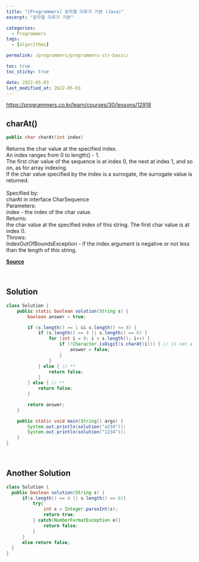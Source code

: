 ```yaml
---
title: "[Programmers] 문자열 다루기 기본 (Java)"
excerpt: "문자열 다루기 기본"

categories:
  - Programmers
tags:
  - [algorithms]

permalink: /programmers/programmers-str-basic/

toc: true
toc_sticky: true

date: 2022-05-03
last_modified_at: 2022-05-03
---
```


<https://programmers.co.kr/learn/courses/30/lessons/12918>

## charAt()
```java
public char charAt​(int index)
```
Returns the char value at the specified index.<br>
An index ranges from 0 to length() - 1.<br>
The first char value of the sequence is at index 0, the next at index 1, and so on, as for array indexing.<br>
If the char value specified by the index is a surrogate, the surrogate value is returned.<br>
<br>
Specified by:<br>
charAt in interface CharSequence<br>
Parameters:<br>
index - the index of the char value.<br>
Returns:<br>
the char value at the specified index of this string. The first char value is at index 0.<br>
Throws:<br>
IndexOutOfBoundsException - if the index argument is negative or not less than the length of this string.<br>

[**Source**](https://docs.oracle.com/en/java/javase/11/docs/api/java.base/java/lang/String.html)

<br>

## Solution

```java
class Solution {
    public static boolean solution(String s) {
        boolean answer = true;

        if (s.length() >= 1 && s.length() <= 8) {
            if (s.length() == 4 || s.length() == 6) {
                for (int i = 0; i < s.length(); i++) {
                    if (!Character.isDigit(s.charAt(i))) { // is not a number
                        answer = false;
                    }
                }
            } else { // **
                return false;
            }
        } else { // **
            return false;
        }

        return answer;
    }

    public static void main(String[] args) {
        System.out.println(solution("a234"));
        System.out.println(solution("1234"));
    }
}
```
<br>

## Another Solution

```java
class Solution {
  public boolean solution(String s) {
      if(s.length() == 4 || s.length() == 6){
          try{
              int x = Integer.parseInt(s);
              return true;
          } catch(NumberFormatException e){
              return false;
          }
      }
      else return false;
  }
}
```
